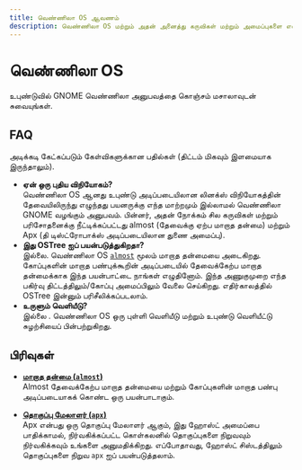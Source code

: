 ```yaml
---
title: வெண்ணிலா OS ஆவணம்
description: வெண்ணிலா OS மற்றும் அதன் அனைத்து கருவிகள் மற்றும் அமைப்புகளை எவ்வாறு பயன்படுத்துவது என்பதைக் கண்டறியலாம்.
---
```


# வெண்ணிலா OS
உபுண்டுவில் GNOME வெண்ணிலா அனுபவத்தை கொஞ்சம் மசாலாவுடன் சுவையுங்கள்.

## FAQ
அடிக்கடி கேட்கப்படும் கேள்விகளுக்கான பதில்கள் (திட்டம் மிகவும் இளமையாக இருந்தாலும்).
- **ஏன் ஒரு புதிய விநியோகம்?**\
  வெண்ணிலா OS ஆனது உபுண்டு அடிப்படையிலான லினக்ஸ் விநியோகத்தின் தேவையிலிருந்து எழுந்தது
  பயனருக்கு எந்த மாற்றமும் இல்லாமல் வெண்ணிலா GNOME வழங்கும்
  அனுபவம். பின்னர், அதன் நோக்கம் சில கருவிகள் மற்றும் பரிசோதனைக்கு நீட்டிக்கப்பட்டது
  almost (தேவைக்கு ஏற்ப மாறாத தன்மை) மற்றும் Apx (தி
  டிஸ்ட்ரோபாக்ஸ் அடிப்படையிலான துணை அமைப்பு).
- **இது OSTree ஐப் பயன்படுத்துகிறதா?**\
  இல்லை. வெண்ணிலா OS [`almost`](https://github.com/Vanilla-OS/almost) மூலம் மாறாத தன்மையை அடைகிறது.
  கோப்புகளின் மாறாத பண்புக்கூறின் அடிப்படையில் தேவைக்கேற்ப மாறாத தன்மைக்காக இந்த பயன்பாட்டை நாங்கள் எழுதினோம்.
  இந்த அணுகுமுறை எந்த பகிர்வு திட்டத்திலும்/கோப்பு அமைப்பிலும் வேலை செய்கிறது.
  எதிர்காலத்தில் OSTree இன்னும் பரிசீலிக்கப்படலாம்.
- **உருளும் வெளியீடு?**\
  இல்லை . வெண்ணிலா OS ஒரு புள்ளி வெளியீடு மற்றும் உபுண்டு வெளியீட்டு சுழற்சியைப் பின்பற்றுகிறது.

## பிரிவுகள்
- **[மாறாத தன்மை (`almost`)](/docs/almost)**\
Almost தேவைக்கேற்ப மாறாத தன்மையை மற்றும் கோப்புகளின் மாறாத பண்பு அடிப்படையாகக் கொண்ட ஒரு பயன்பாடாகும்.

- **[தொகுப்பு மேலாளர் (`apx`)](/docs/apx)**\
Apx என்பது ஒரு தொகுப்பு மேலாளர் ஆகும், இது ஹோஸ்ட் அமைப்பை பாதிக்காமல், நிர்வகிக்கப்பட்ட கொள்கலனில் தொகுப்புகளை நிறுவவும் நிர்வகிக்கவும் உங்களை அனுமதிக்கிறது. எப்போதாவது, ஹோஸ்ட் சிஸ்டத்திலும் தொகுப்புகளை நிறுவ `apx` ஐப் பயன்படுத்தலாம்.
